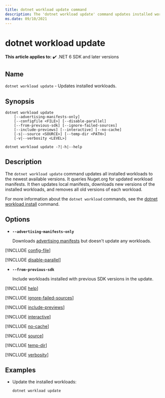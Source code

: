 ```yaml
---
title: dotnet workload update command
description: The 'dotnet workload update' command updates installed workloads.
ms.date: 09/10/2021
---
```

# dotnet workload update

**This article applies to:** ✔️ .NET 6 SDK and later versions

## Name

`dotnet workload update` - Updates installed workloads.

## Synopsis

```dotnetcli
dotnet workload update
    [--advertising-manifests-only]
    [--configfile <FILE>] [--disable-parallel]
    [--from-previous-sdk] [--ignore-failed-sources]
    [--include-previews] [--interactive] [--no-cache]
    [-s|--source <SOURCE>] [--temp-dir <PATH>]
    [-v|--verbosity <LEVEL>]

dotnet workload update -?|-h|--help
```

## Description

The `dotnet workload update` command updates all installed workloads to the newest available versions. It queries Nuget.org for updated workload manifests. It then updates local manifests, downloads new versions of the installed workloads, and removes all old versions of each workload.

For more information about the `dotnet workload` commands, see the [dotnet workload install](dotnet-workload-install.md#description) command.

## Options

- **`--advertising-manifests-only`**

  Downloads [advertising manifests](dotnet-workload-install.md#advertising-manifests) but doesn't update any workloads.

[!INCLUDE [config-file](../../../includes/cli-configfile.md)]

[!INCLUDE [disable-parallel](../../../includes/cli-disable-parallel.md)]

- **`--from-previous-sdk`**

  Include workloads installed with previous SDK versions in the update.

[!INCLUDE [help](../../../includes/cli-help.md)]

[!INCLUDE [ignore-failed-sources](../../../includes/cli-ignore-failed-sources.md)]

[!INCLUDE [include-previews](../../../includes/cli-include-previews.md)]

[!INCLUDE [interactive](../../../includes/cli-interactive.md)]

[!INCLUDE [no-cache](../../../includes/cli-no-cache.md)]

[!INCLUDE [source](../../../includes/cli-source.md)]

[!INCLUDE [temp-dir](../../../includes/cli-temp-dir.md)]

[!INCLUDE [verbosity](../../../includes/cli-verbosity-packages.md)]

## Examples

- Update the installed workloads:

  ```dotnetcli
  dotnet workload update
  ```

